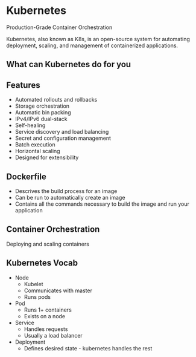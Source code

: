 # Kubernetes
Production-Grade Container Orchestration

Kubernetes, also known as K8s, is an open-source system for automating deployment, scaling, and management of containerized applications.

## What can Kubernetes do for you
## Features
- Automated rollouts and rollbacks
- Storage orchestration
- Automatic bin packing
- IPv4/IPv6 dual-stack
- Self-healing
- Service discovery and load balancing
- Secret and configuration management
- Batch execution
- Horizontal scaling
- Designed for extensibility

## Dockerfile
- Descrives the build process for an image
- Can be run to automatically create an image
- Contains all the commands necessary to build the image and run your application

## Container Orchestration
Deploying and scaling containers

## Kubernetes Vocab
- Node
    - Kubelet
    - Communicates with master
    - Runs pods
- Pod
    - Runs 1+ containers
    - Exists on a node
- Service
    - Handles requests
    - Usually a load balancer
- Deployment
    - Defines desired state - kubernetes handles the rest